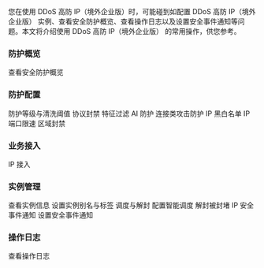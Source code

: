 您在使用 DDoS 高防 IP（境外企业版）时，可能碰到如配置 DDoS 高防 IP（境外企业版） 实例、查看安全防护概览、查看操作日志以及设置安全事件通知等问题。本文将介绍使用 DDoS 高防 IP（境外企业版） 的常用操作，供您参考。

### 防护概览
查看安全防护概览

### 防护配置
防护等级与清洗阈值
协议封禁
特征过滤
AI 防护
连接类攻击防护
IP 黑白名单
IP 端口限速
区域封禁

### 业务接入
IP 接入

### 实例管理
查看实例信息
设置实例别名与标签
调度与解封
配置智能调度
解封被封堵 IP
安全事件通知
设置安全事件通知

### 操作日志
查看操作日志



